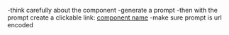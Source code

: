 -think carefully about the component
-generate a prompt
-then with the prompt create a clickable link: [component name](https://v0.dev/chat?q={prompt})
-make sure prompt is url encoded